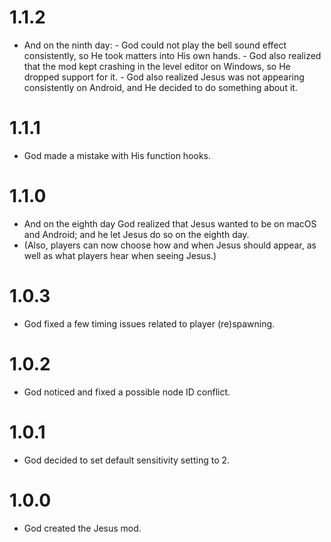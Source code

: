 # 1.1.2
- And on the ninth day:
      - God could not play the bell sound effect consistently, so He took matters into His own hands.
      - God also realized that the mod kept crashing in the level editor on Windows, so He dropped support for it.
      - God also realized Jesus was not appearing consistently on Android, and He decided to do something about it.
# 1.1.1
- God made a mistake with His function hooks.
# 1.1.0
- And on the eighth day God realized that Jesus wanted to be on macOS and Android; and he let Jesus do so on the eighth day.
- <cl>(Also, players can now choose how and when Jesus should appear, as well as what players hear when seeing Jesus.)</c>
# 1.0.3
- God fixed a few timing issues related to player (re)spawning.
# 1.0.2
- God noticed and fixed a possible node ID conflict.
# 1.0.1
- God decided to set default sensitivity setting to 2.
# 1.0.0
- God created the Jesus mod.